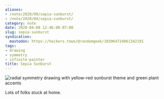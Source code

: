 ```yaml
---
aliases:
- /note/2020/99/sepia-sunburst/
- /note/2020/04/sepia-sunburst/
category: note
date: 2020-04-08 12:46:00-07:00
slug: sepia-sunburst
syndication:
  mastodon: https://hackers.town/@randomgeek/103964724861342191
tags:
- drawing
- symmetry
- infinite-painter
title: Sepia Sunburst
---
```


![radial symmetry drawing with yellow-red sunburst theme and green plant accents](/attachments/img/2020/cover-2020-04-08.jpg)

Lots of folks stuck at home.
